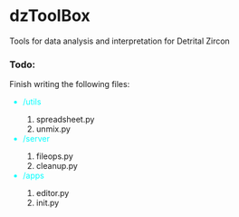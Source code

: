 <h1>dzToolBox</h1>
<p>Tools for data analysis and interpretation for Detrital Zircon</p>
<h3>Todo:</h3>
<p>Finish writing the following files:</p>
<ul>
    <li style="color:cyan;">/utils</li>
    <ol>
        <li>spreadsheet.py</li>
        <li>unmix.py</li>
    </ol>
    <li style="color:cyan;">/server</li>
    <ol>
        <li>fileops.py</li>
        <li>cleanup.py</li>
    </ol>
    <li style="color:cyan;">/apps</li>
    <ol>
        <li>editor.py</li>
        <li>init.py</li>
    </ol>
</ul>
